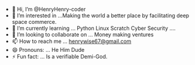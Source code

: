 - 👋 Hi, I’m @HenryHenry-coder
- 👀 I’m interested in ...Making the world a better place by facilitating deep space commerce.
- 🌱 I’m currently learning ... Python Linux Scratch Cyber Security ....
- 💞️ I’m looking to collaborate on ... Money making ventures 
- 📫 How to reach me ... henrywise67@gmail.com 
- 😄 Pronouns: ... He Him Dude 
- ⚡ Fun fact: ... Is a verifiable Demi-God. 

<!---
HenryHenry-coder/HenryHenry-coder is a ✨ special ✨ repository because its `README.md` (this file) appears on your GitHub profile.
You can click the Preview link to take a look at your changes.
--->
